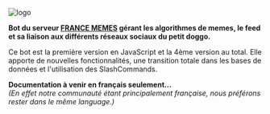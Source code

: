 ![logo](https://user-images.githubusercontent.com/49253492/184919620-49b4ffd3-983d-4aa3-baef-1542c66ff9b6.png)

**Bot du serveur <a href="https://francememes.com">FRANCE MEMES</a> gérant les algorithmes de memes, le feed et sa liaison aux différents réseaux sociaux du petit doggo.**

Ce bot est la première version en JavaScript et la 4ème version au total. Elle apporte de nouvelles fonctionnalités, une transition totale dans les bases de données et l'utilisation des SlashCommands.

**Documentation à venir en français seulement...** <br/>
*(En effet notre communauté étant principalement française, nous préférons rester dans le même language.)*
